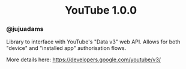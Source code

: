 <h1 align="center">YouTube 1.0.0</h1>

### @jujuadams

Library to interface with YouTube's "Data v3" web API. Allows for both "device" and "installed app" authorisation flows.

More details here: https://developers.google.com/youtube/v3/
